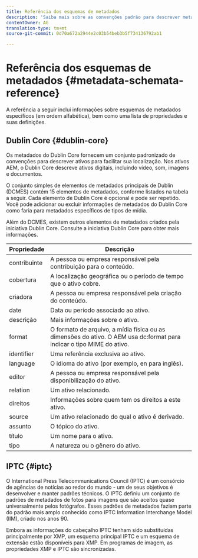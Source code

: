 ```yaml
---
title: Referência dos esquemas de metadados
description: 'Saiba mais sobre as convenções padrão para descrever metadados de ativos, incluindo Dublin Core, IPTC e outros esquemas de metadados. '
contentOwner: AG
translation-type: tm+mt
source-git-commit: 0d70a672a2944e2c03b54beb3b5f734136792ab1

---
```



# Referência dos esquemas de metadados {#metadata-schemata-reference}

A referência a seguir inclui informações sobre esquemas de metadados específicos (em ordem alfabética), bem como uma lista de propriedades e suas definições.

## Dublin Core {#dublin-core}

Os metadados do Dublin Core fornecem um conjunto padronizado de convenções para descrever ativos para facilitar sua localização. Nos ativos AEM, o Dublin Core descreve ativos digitais, incluindo vídeo, som, imagens e documentos.

O conjunto simples de elementos de metadados principais de Dublin (DCMES) contém 15 elementos de metadados, conforme listados na tabela a seguir. Cada elemento de Dublin Core é opcional e pode ser repetido. Você pode adicionar ou excluir informações de metadados do Dublin Core como faria para metadados específicos de tipos de mídia.

Além do DCMES, existem outros elementos de metadados criados pela iniciativa Dublin Core. Consulte a iniciativa [](http://dublincore.org/) Dublin Core para obter mais informações.

| Propriedade | Descrição |
|---|---|
| contribuinte | A pessoa ou empresa responsável pela contribuição para o conteúdo. |
| cobertura | A localização geográfica ou o período de tempo que o ativo cobre. |
| criadora | A pessoa ou empresa responsável pela criação do conteúdo. |
| date | Data ou período associado ao ativo. |
| descrição | Mais informações sobre o ativo. |
| format | O formato de arquivo, a mídia física ou as dimensões do ativo. O AEM usa dc:format para indicar o tipo MIME do ativo. |
| identifier | Uma referência exclusiva ao ativo. |
| language | O idioma do ativo (por exemplo, en para inglês). |
| editor | A pessoa ou empresa responsável pela disponibilização do ativo. |
| relation | Um ativo relacionado. |
| direitos | Informações sobre quem tem os direitos a este ativo. |
| source | Um ativo relacionado do qual o ativo é derivado. |
| assunto | O tópico do ativo. |
| título | Um nome para o ativo. |
| tipo | A natureza ou o gênero do ativo. |

## IPTC {#iptc}

O International Press Telecommunications Council (IPTC) é um consórcio de agências de notícias ao redor do mundo - um de seus objetivos é desenvolver e manter padrões técnicos. O IPTC definiu um conjunto de padrões de metadados de fotos para imagens que são aceitos quase universalmente pelos fotógrafos. Esses padrões de metadados faziam parte do padrão mais amplo conhecido como IPTC Information Interchange Model (IIM), criado nos anos 90.

Embora as informações do cabeçalho IPTC tenham sido substituídas principalmente por XMP, um esquema principal IPTC e um esquema de extensão estão disponíveis para XMP. Em programas de imagem, as propriedades XMP e IPTC são sincronizadas.
